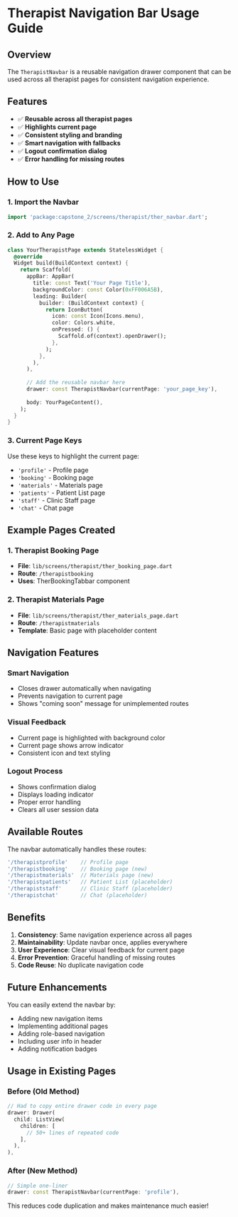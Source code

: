 # Therapist Navigation Bar Usage Guide

## Overview
The `TherapistNavbar` is a reusable navigation drawer component that can be used across all therapist pages for consistent navigation experience.

## Features
- ✅ **Reusable across all therapist pages**
- ✅ **Highlights current page**
- ✅ **Consistent styling and branding**
- ✅ **Smart navigation with fallbacks**
- ✅ **Logout confirmation dialog**
- ✅ **Error handling for missing routes**

## How to Use

### 1. Import the Navbar
```dart
import 'package:capstone_2/screens/therapist/ther_navbar.dart';
```

### 2. Add to Any Page
```dart
class YourTherapistPage extends StatelessWidget {
  @override
  Widget build(BuildContext context) {
    return Scaffold(
      appBar: AppBar(
        title: const Text('Your Page Title'),
        backgroundColor: const Color(0xFF006A5B),
        leading: Builder(
          builder: (BuildContext context) {
            return IconButton(
              icon: const Icon(Icons.menu),
              color: Colors.white,
              onPressed: () {
                Scaffold.of(context).openDrawer();
              },
            );
          },
        ),
      ),
      
      // Add the reusable navbar here
      drawer: const TherapistNavbar(currentPage: 'your_page_key'),
      
      body: YourPageContent(),
    );
  }
}
```

### 3. Current Page Keys
Use these keys to highlight the current page:

- `'profile'` - Profile page
- `'booking'` - Booking page  
- `'materials'` - Materials page
- `'patients'` - Patient List page
- `'staff'` - Clinic Staff page
- `'chat'` - Chat page

## Example Pages Created

### 1. Therapist Booking Page
- **File**: `lib/screens/therapist/ther_booking_page.dart`
- **Route**: `/therapistbooking`
- **Uses**: TherBookingTabbar component

### 2. Therapist Materials Page  
- **File**: `lib/screens/therapist/ther_materials_page.dart`
- **Route**: `/therapistmaterials`
- **Template**: Basic page with placeholder content

## Navigation Features

### Smart Navigation
- Closes drawer automatically when navigating
- Prevents navigation to current page
- Shows "coming soon" message for unimplemented routes

### Visual Feedback
- Current page is highlighted with background color
- Current page shows arrow indicator
- Consistent icon and text styling

### Logout Process
- Shows confirmation dialog
- Displays loading indicator
- Proper error handling
- Clears all user session data

## Available Routes

The navbar automatically handles these routes:

```dart
'/therapistprofile'    // Profile page
'/therapistbooking'    // Booking page (new)
'/therapistmaterials'  // Materials page (new)
'/therapistpatients'   // Patient List (placeholder)
'/therapiststaff'      // Clinic Staff (placeholder)
'/therapistchat'       // Chat (placeholder)
```

## Benefits

1. **Consistency**: Same navigation experience across all pages
2. **Maintainability**: Update navbar once, applies everywhere
3. **User Experience**: Clear visual feedback for current page
4. **Error Prevention**: Graceful handling of missing routes
5. **Code Reuse**: No duplicate navigation code

## Future Enhancements

You can easily extend the navbar by:
- Adding new navigation items
- Implementing additional pages
- Adding role-based navigation
- Including user info in header
- Adding notification badges

## Usage in Existing Pages

### Before (Old Method)
```dart
// Had to copy entire drawer code in every page
drawer: Drawer(
  child: ListView(
    children: [
      // 50+ lines of repeated code
    ],
  ),
),
```

### After (New Method)
```dart
// Simple one-liner
drawer: const TherapistNavbar(currentPage: 'profile'),
```

This reduces code duplication and makes maintenance much easier!